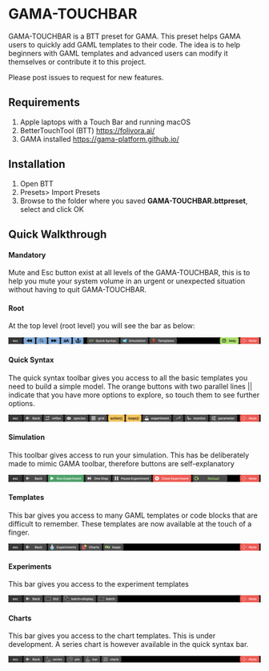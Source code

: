 # GAMA-TOUCHBAR
GAMA-TOUCHBAR is a BTT preset for GAMA. This preset helps GAMA users to quickly add GAML templates to their code. The idea is to help beginners with GAML templates and advanced users can modify it themselves or contribute it to this project. 



Please post issues to request for new features.



## Requirements

1. Apple laptops with a Touch Bar and running macOS 
2. BetterTouchTool (BTT) https://folivora.ai/ 
3. GAMA installed https://gama-platform.github.io/





## Installation 

1. Open BTT
2. Presets> Import Presets
3. Browse to the folder where you saved **GAMA-TOUCHBAR.bttpreset**, select and click OK



## Quick Walkthrough 



#### Mandatory

Mute and Esc button exist at all levels of the GAMA-TOUCHBAR, this is to help you mute your system volume in an urgent or unexpected situation without having to quit GAMA-TOUCHBAR. 



#### Root

At the top level (root level) you will see the bar as below:

![root](root.png)



#### Quick Syntax

The quick syntax toolbar gives you access to all the basic templates you need to build a simple model. The orange buttons with two parallel lines || indicate that you have more options to explore, so touch them to see further options. 

![quick](quick.png)



#### Simulation 

This toolbar gives access to run your simulation. This has be deliberately made to mimic GAMA toolbar, therefore buttons are self-explanatory 

![simulation](simulation.png)



#### Templates

This bar gives you access to many GAML templates or code blocks that are difficult to remember. These templates are now available at the touch of a finger.

![templates](templates.png)



#### Experiments

This bar gives you access to the experiment templates

![experiments](experiments.png)



#### Charts 

This bar gives you access to the chart templates. This is under development. A series chart is however available in the quick syntax bar. 

![charts](charts.png)
